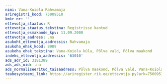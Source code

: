 ```yaml
---
nimi: Vana-Koiola Rahvamaja
ariregistri_kood: 75009510
kmkr_nr: ''
ettevotja_staatus: R
ettevotja_staatus_tekstina: Registrisse kantud
ettevotja_esmakande_kpv: 11.09.2000
ettevotja_aadress: .na
asukoht_ettevotja_aadressis: Rahvamaja
asukoha_ehak_kood: 8989
asukoha_ehak_tekstina: Vana-Koiola küla, Põlva vald, Põlva maakond
indeks_ettevotja_aadressis: '63010'
ads_adr_id: 3181389
ads_ads_oid: .na
ads_normaliseeritud_taisaadress: Põlva maakond, Põlva vald, Vana-Koiola küla, Rahvamaja
teabesysteemi_link: https://ariregister.rik.ee/ettevotja.py?ark=75009510&ref=rekvisiidid
---
```

